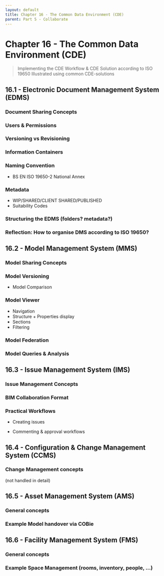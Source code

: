 ```yaml
---
layout: default
title: Chapter 16 - The Common Data Environment (CDE)
parent: Part 5 - Collaborate
---
```


# Chapter 16 - The Common Data Environment (CDE)

> Implementing the CDE Workflow & CDE Solution according to ISO 19650
Illustrated using common CDE-solutions



## 16.1 - Electronic Document Management System (EDMS)

### Document Sharing Concepts

### Users & Permissions

### Versioning vs Revisioning

### Information Containers

### Naming Convention

- BS EN ISO 19650-2 National Annex

### Metadata

- WIP/SHARED/CLIENT SHARED/PUBLISHED
- Suitability Codes

### Structuring the EDMS (folders? metadata?)


### Reflection: How to organise DMS according to ISO 19650?


## 16.2 - Model Management System (MMS)

### Model Sharing Concepts


### Model Versioning

- Model Comparison


### Model Viewer
- Navigation
- Structure + Properties display
- Sections
- Filtering


### Model Federation
### Model Queries & Analysis

## 16.3 - Issue Management System (IMS)

### Issue Management Concepts
### BIM Collaboration Format
### Practical Workflows

- Creating issues

- Commenting & approval workflows

## 16.4 - Configuration & Change Management System (CCMS)

### Change Management concepts
(not handled in detail)


## 16.5 - Asset Management System (AMS)

### General concepts
### Example Model handover via COBie


## 16.6 - Facility Management System (FMS)

### General concepts
### Example Space Management (rooms, inventory, people, ...)